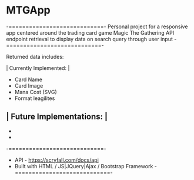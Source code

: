 # MTGApp
-============================-
Personal project for a responsive app centered around the trading card game Magic The Gathering
API endpoint retrieval to display data on search query through user input
-============================-

Returned data includes:

| Currently Implemented: |
- Card Name
- Card Image
- Mana Cost (SVG)
- Format leagilites

| Future Implementations: |
-
-
-

-============================-
- API - https://scryfall.com/docs/api
- Built with HTML / JS|JQuery|Ajax / Bootstrap Framework
-============================-
